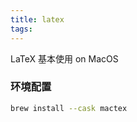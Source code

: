 ```yaml
---
title: latex
tags:
---
```


LaTeX 基本使用 on MacOS

<!--more-->

### 环境配置

```bash
brew install --cask mactex
```

